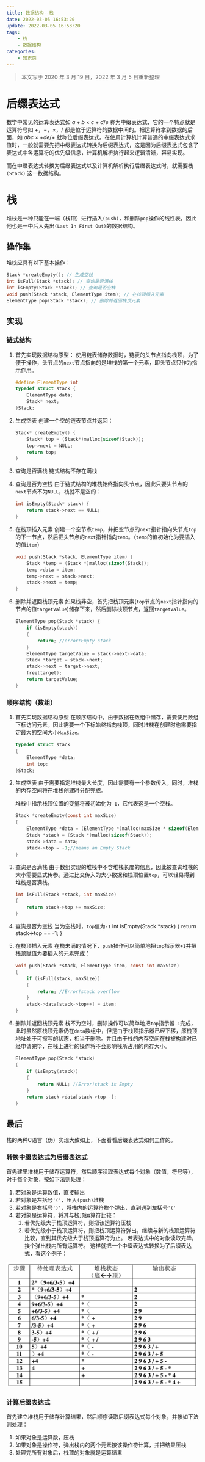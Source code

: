 ```yaml
---
title: 数据结构--栈
date: 2022-03-05 16:53:20
update: 2022-03-05 16:53:20
tags:
    - 栈
    - 数据结构
categories:
    - 知识类
---
```


> 本文写于 2020 年 3 月 19 日，2022 年 3 月 5 日重新整理

<!--more-->

# 后缀表达式

数学中常见的运算表达式如 $a + b \times c + d / e$ 称为中缀表达式，它的一个特点就是运算符号如 $+$，$-$，$\times$，$/$ 都是位于运算符的数据中间的。把运算符拿到数据的后面，如 $abc\times + de / +$ 就称位后缀表达式。在使用计算机计算普通的中缀表达式求值时，一般就需要先把中缀表达式转换为后缀表达式，这是因为后缀表达式包含了表达式中各运算符的优先级信息，计算机解析执行起来逻辑清晰，容易实现。

而在中缀表达式转换为后缀表达式以及计算机解析执行后缀表达式时，就需要栈 `(Stack)` 这一数据结构。

# 栈

堆栈是一种只能在一端（栈顶）进行插入`(push)`，和删除`pop`操作的线性表，因此他也是一中后入先出`(Last In First Out)`的数据结构。

## 操作集

堆栈应具有以下基本操作：

```c
Stack *createEmpty(); // 生成空栈
int isFull(Stack *stack); // 查询是否满栈
int isEmpty(Stack *stack); // 查询是否空栈
void push(Stack *stack, ElementType item); // 在栈顶插入元素
ElementType pop(Stack *stack); // 删除并返回栈顶元素
```

## 实现

### 链式结构

1. 首先实现数据结构原型：
    使用链表储存数据时，链表的头节点指向栈顶，为了便于操作，头节点的`next`节点指向的是堆栈的第一个元素，即头节点只作为指示作用。

    ```c
    #define ElementType int
    typedef struct stack {
        ElementType data;
        Stack* next;
    }Stack;
    ```

2. 生成空表
    创建一个空的链表节点并返回：

    ```c
    Stack* createEmpty() {
        Stack* top = (Stack*)malloc(sizeof(Stack));
        top->next = NULL;
        return top;
    }
    ```
3. 查询是否满栈
    链式结构不存在满栈
4. 查询是否为空栈
    由于链式结构的堆栈始终指向头节点，因此只要头节点的`next`节点不为`NULL`，栈就不是空的：

    ```c
    int isEmpty(Stack* stack) {
        return stack->next == NULL;
    }
    ```
5. 在栈顶插入元素
    创建一个空节点`temp`，并把空节点的`next`指针指向头节点`top`的下一节点，然后把头节点的`next`指针指向`temp`。（`temp`的值初始化为要插入的值`item`）
    ```c
    void push(Stack *stack, ElementType item) {
        Stack *temp = (Stack *)malloc(sizeof(Stack));
        temp->data = item;
        temp->next = stack->next;
        stack->next = temp;
    }
    ```
6. 删除并返回栈顶元素
    如果栈非空，首先把栈顶元素(`top`节点的`next`指针指向的节点的值`targetValue`)储存下来，然后删除栈顶节点，返回`targetValue`。
    ```c
    ElementType pop(Stack *stack) {
        if (isEmpty(stack))
        {
            return; //error!Empty stack
        }
        ElementType targetValue = stack->next->data;
        Stack *target = stack->next;
        stack->next = target->next;
        free(target);
        return targetValue;
    }
    ```

### 顺序结构（数组）

1. 首先实现数据结构原型
    在顺序结构中，由于数据在数组中储存，需要使用数组下标访问元素。因此需要一个下标始终指向栈顶。同时堆栈在创建时也需要指定最大的空间大小`MaxSize`.

    ```c
    typedef struct stack
    {
        ElementType *data;
        int top;
    }Stack;
    ```
2. 生成空表
    由于需要指定堆栈最大长度，因此需要有一个参数传入。同时，堆栈的内存空间将在堆栈创建时分配完成。

    堆栈中指示栈顶位置的变量将被初始化为`-1`，它代表这是一个空栈。
    ```c
    Stack *createEmpty(const int maxSize)
    {
        ElementType *data = (ElementType *)malloc(maxSize * sizeof(ElementType));
        Stack *stack = (Stack *)malloc(sizeof(Stack));
        stack->data = data;
        stack->top = -1;//means an Empty Stack
    }
    ```
3. 查询是否满栈
    由于数组实现的堆栈中不含堆栈长度的信息，因此被查询堆栈的大小需要显式传参。通过比交传入的大小数据和栈顶位置`top`，可以轻易得到堆栈是否满栈。
    ```c
    int isFull(Stack *stack, int maxSize)
    {
        return stack->top >= maxSize;
    }
    ```
4. 查询是否为空栈
    当为空栈时，`top`值为`-1`
    int isEmpty(Stack *stack)
    {
        return stack->top == -1;
    }
5. 在栈顶插入元素
    在栈未满的情况下，`push`操作可以简单地把`top`指示器`+1`并把栈顶赋值为要插入的元素完成：
    ```c
    void push(Stack *stack, ElementType item, const int maxSize)
    {
        if (isFull(stack, maxSize))
        {
            return; //Error!stack overflow
        }
        stack->data[stack->top++] = item;
    }
    ```
6. 删除并返回栈顶元素
    栈不为空时，删除操作可以简单地把`top`指示器`-1`完成，此时虽然原栈顶元素仍在`data`数组中，但是由于栈顶指示器已经下移，原栈顶地址处于可擦写的状态，相当于删除。并且由于栈的内存空间在栈被构建时已经申请完毕，在栈上进行的操作将不会影响栈所占用的内存大小。
    ```c
    ElementType pop(Stack *stack)
    {
        if (isEmpty(stack))
        {
            return NULL; //Error!stack is Empty
        }
        return stack->data[stack->top--];
    }
    ```

## 最后

栈的两种C语言（伪）实现大致如上，下面看看后缀表达式如何工作的。

### 转换中缀表达式为后缀表达式

首先建里堆栈用于储存运算符，然后顺序读取表达式每个对象（数值，符号等），对于每个对象，按如下法则处理：

1. 若对象是运算数值，直接输出
2. 若对象是左括号`'('`，压入`(push)`堆栈
3. 若对象是右括号`')'`，将栈内的运算符挨个弹出，直到遇到左括号`'('`
4. 若对象是运算符，将其与栈顶运算符比较：
   1. 若优先级大于栈顶运算符，则把该运算符压栈
   2. 若优先级小于栈顶运算符，则把栈顶运算符弹出，继续与新的栈顶运算符比较，直到其优先级大于栈顶运算符为止。
若表达式中的对象读取完毕，挨个弹出栈内所有运算符。
这样就把一个中缀表达式转换为了后缀表达式，看这个例子：

![](数据结构-栈/1.png)

### 计算后缀表达式

首先建立堆栈用于储存计算结果，然后顺序读取后缀表达式每个对象，并按如下法则处理：

1. 如果对象是运算数，压栈
2. 如果对象是操作符，弹出栈内的两个元素按该操作符计算，并把结果压栈
3. 处理完所有对象后，栈顶的对象就是运算结果
